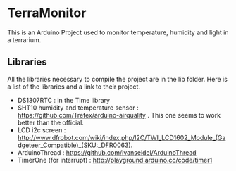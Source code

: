 TerraMonitor
============

This is an Arduino Project used to monitor temperature, humidity and light in
a terrarium.

Libraries
---------

All the libraries necessary to compile the project are in the lib folder.
Here is a list of the libraries and a link to their project.
* DS1307RTC : in the Time library
* SHT10 humidity and temperature sensor
  : https://github.com/Trefex/arduino-airquality . This one seems to work better
  than the official.
* LCD i2c screen : http://www.dfrobot.com/wiki/index.php/I2C/TWI_LCD1602_Module_(Gadgeteer_Compatible)_(SKU:_DFR0063).
* ArduinoThread : https://github.com/ivanseidel/ArduinoThread
* TimerOne (for interrupt) : http://playground.arduino.cc/code/timer1

